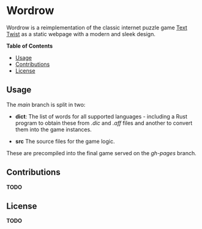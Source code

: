 # Wordrow

Wordrow is a reimplementation of the classic internet puzzle game [Text
Twist](texttwist.info) as a static webpage with a modern and sleek design.

**Table of Contents**

- [Usage](#usage)
- [Contributions](#contributions)
- [License](#license)

## Usage

The _main_ branch is split in two:

- **dict**:
  The list of words for all supported languages - including a Rust program to
  obtain these from _.dic_ and _.aff_ files and another to convert them into the
  game instances.

- **src**
  The source files for the game logic.

These are precompiled into the final game served on the _gh-pages_ branch.

## Contributions

**TODO**

## License

**TODO**
